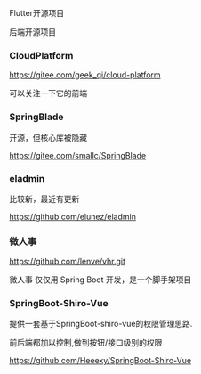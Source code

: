 


Flutter开源项目




后端开源项目


### CloudPlatform

https://gitee.com/geek_qi/cloud-platform

可以关注一下它的前端




### SpringBlade

开源，但核心库被隐藏

https://gitee.com/smallc/SpringBlade



### eladmin

比较新，最近有更新

https://github.com/elunez/eladmin



###  微人事


https://github.com/lenve/vhr.git

微人事 仅仅用 Spring Boot 开发，是一个脚手架项目


### SpringBoot-Shiro-Vue

提供一套基于SpringBoot-shiro-vue的权限管理思路.

前后端都加以控制,做到按钮/接口级别的权限

https://github.com/Heeexy/SpringBoot-Shiro-Vue


